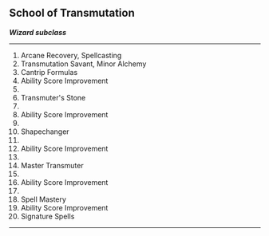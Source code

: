 ﻿## School of Transmutation

***Wizard subclass***

___
1. Arcane Recovery, Spellcasting
2. Transmutation Savant, Minor Alchemy
3. Cantrip Formulas
4. Ability Score Improvement
5.  
6. Transmuter's Stone
7.  
8. Ability Score Improvement
9.  
10. Shapechanger
11.  
12. Ability Score Improvement
13.  
14. Master Transmuter
15.  
16. Ability Score Improvement
17.  
18. Spell Mastery
19. Ability Score Improvement
20. Signature Spells

---
